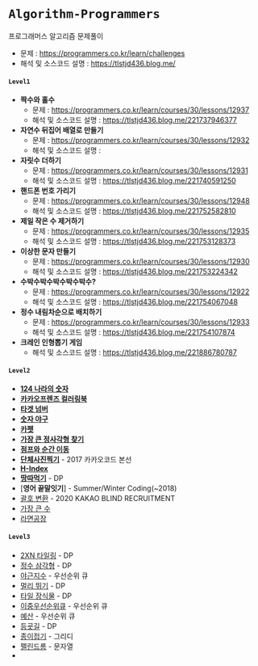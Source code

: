 # `Algorithm-Programmers`
프로그래머스 알고리즘 문제풀이

- 문제 : https://programmers.co.kr/learn/challenges
- 해석 및 소스코드 설명 : https://tlstjd436.blog.me/



#### `Level1`

- **짝수와 홀수**
  - 문제 : https://programmers.co.kr/learn/courses/30/lessons/12937
  - 해석 및 소스코드 설명 : https://tlstjd436.blog.me/221737946377
- **자연수 뒤집어 배열로 만들기**
  - 문제 : https://programmers.co.kr/learn/courses/30/lessons/12932
  - 해석 및 소스코드 설명 : 
- **자릿수 더하기**
  - 문제 : https://programmers.co.kr/learn/courses/30/lessons/12931
  - 해석 및 소스코드 설명 : https://tlstjd436.blog.me/221740591250
- <b>핸드폰 번호 가리기</b>
  - 문제 : https://programmers.co.kr/learn/courses/30/lessons/12948
  - 해석 및 소스코드 설명 : https://tlstjd436.blog.me/221752582810
- <b>제일 작은 수 제거하기</b>
  - 문제 : https://programmers.co.kr/learn/courses/30/lessons/12935
  - 해석 및 소스코드 설명 : https://tlstjd436.blog.me/221753128373
- <b>이상한 문자 만들기</b>
  - 문제 : https://programmers.co.kr/learn/courses/30/lessons/12930
  - 해석 및 소스코드 설명 : https://tlstjd436.blog.me/221753224342
- <b>﻿수박수박수박수박수박수?</b>
  - 문제 : https://programmers.co.kr/learn/courses/30/lessons/12922
  - 해석 및 소스코드 설명 : https://tlstjd436.blog.me/221754067048
- <b>정수 내림차순으로 배치하기</b>
  - 문제 : https://programmers.co.kr/learn/courses/30/lessons/12933
  - 해석 및 소스코드 설명 : https://tlstjd436.blog.me/221754107874
- <b>크레인 인형뽑기 게임</b>
  - 해석 및 소스코드 설명 : https://tlstjd436.blog.me/221886780787

#### `Level2`

-  [**124 나라의 숫자**](https://tlstjd436.blog.me/221886880661/)
-  [**카카오프렌즈 컬러링북**](https://tlstjd436.blog.me/221893676600)
-  [**타겟 넘버**](https://tlstjd436.blog.me/221895611121)
-  [**숫자 야구**](https://tlstjd436.blog.me/221899214106)
-  [**카펫**](https://tlstjd436.blog.me/221901021656)
-  [**가장 큰 정사각형 찾기**](https://tlstjd436.blog.me/221905845053)
-  [**점프와 순간 이동**](https://tlstjd436.blog.me/221921620305)
-  [**단체사진찍기**](https://tlstjd436.blog.me/221951248500) - 2017 카카오코드 본선
-  [**H-Index**](https://tlstjd436.blog.me/221844040528)
-  [**땅따먹기**](https://tlstjd436.blog.me/221956494393) - DP
-  [**영어 끝말잇기**] - Summer/Winter Coding(~2018)
-  [괄호 변환](https://tlstjd436.blog.me/221971434161) - 2020 KAKAO BLIND RECRUITMENT
- [가장 큰 수](https://tlstjd436.blog.me/221968276414)
- [라면공장](https://tlstjd436.blog.me/221963497723)



#### `Level3`

- [2XN 타일링](https://tlstjd436.blog.me/221985176983) - DP
- [정수 삼각형](https://tlstjd436.blog.me/221986732668) - DP
- [야근지수](https://tlstjd436.blog.me/221989563405) - 우선순위 큐
- [멀리 뛰기](https://tlstjd436.blog.me/221993630748) - DP
- [타일 장식물](https://tlstjd436.blog.me/221982815483) - DP
- [이중우선순위큐](https://tlstjd436.blog.me/221997846873) - 우선순위 큐
- [예산](https://tlstjd436.blog.me/222003158461) - 우선순위 큐 
- [등굣길](https://tlstjd436.blog.me/222004295760) - DP
- [종이접기](https://tlstjd436.blog.me/222005292248) - 그리디
- [펠린드롬](https://tlstjd436.blog.me/222008492920) - 문자열
- 